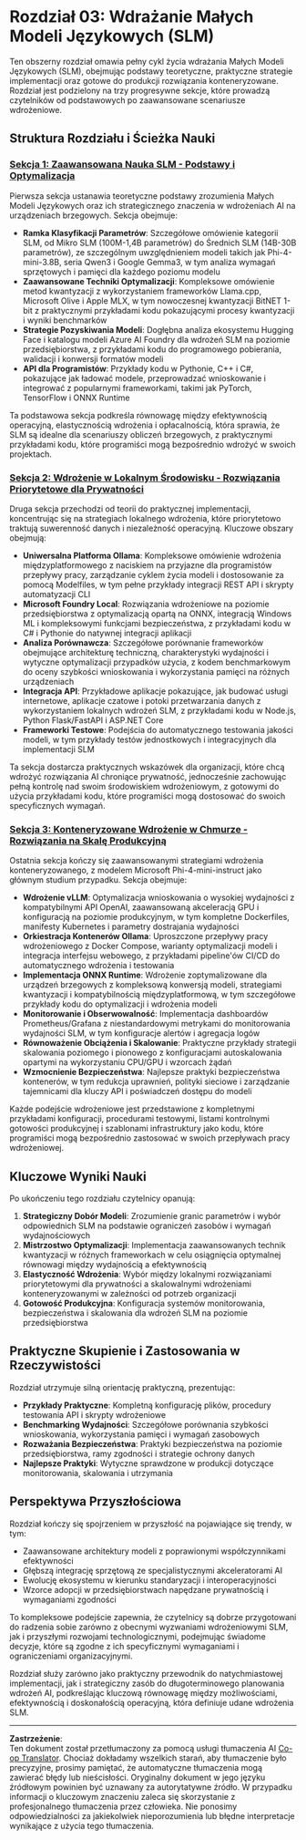 <!--
CO_OP_TRANSLATOR_METADATA:
{
  "original_hash": "6cf75ae5b01949656a3ad41425c7ffe4",
  "translation_date": "2025-09-17T15:56:00+00:00",
  "source_file": "Module03/README.md",
  "language_code": "pl"
}
-->
# Rozdział 03: Wdrażanie Małych Modeli Językowych (SLM)

Ten obszerny rozdział omawia pełny cykl życia wdrażania Małych Modeli Językowych (SLM), obejmując podstawy teoretyczne, praktyczne strategie implementacji oraz gotowe do produkcji rozwiązania konteneryzowane. Rozdział jest podzielony na trzy progresywne sekcje, które prowadzą czytelników od podstawowych po zaawansowane scenariusze wdrożeniowe.

## Struktura Rozdziału i Ścieżka Nauki

### **[Sekcja 1: Zaawansowana Nauka SLM - Podstawy i Optymalizacja](./01.SLMAdvancedLearning.md)**
Pierwsza sekcja ustanawia teoretyczne podstawy zrozumienia Małych Modeli Językowych oraz ich strategicznego znaczenia w wdrożeniach AI na urządzeniach brzegowych. Sekcja obejmuje:

- **Ramka Klasyfikacji Parametrów**: Szczegółowe omówienie kategorii SLM, od Mikro SLM (100M-1,4B parametrów) do Średnich SLM (14B-30B parametrów), ze szczególnym uwzględnieniem modeli takich jak Phi-4-mini-3.8B, seria Qwen3 i Google Gemma3, w tym analiza wymagań sprzętowych i pamięci dla każdego poziomu modelu
- **Zaawansowane Techniki Optymalizacji**: Kompleksowe omówienie metod kwantyzacji z wykorzystaniem frameworków Llama.cpp, Microsoft Olive i Apple MLX, w tym nowoczesnej kwantyzacji BitNET 1-bit z praktycznymi przykładami kodu pokazującymi procesy kwantyzacji i wyniki benchmarków
- **Strategie Pozyskiwania Modeli**: Dogłębna analiza ekosystemu Hugging Face i katalogu modeli Azure AI Foundry dla wdrożeń SLM na poziomie przedsiębiorstwa, z przykładami kodu do programowego pobierania, walidacji i konwersji formatów modeli
- **API dla Programistów**: Przykłady kodu w Pythonie, C++ i C#, pokazujące jak ładować modele, przeprowadzać wnioskowanie i integrować z popularnymi frameworkami, takimi jak PyTorch, TensorFlow i ONNX Runtime

Ta podstawowa sekcja podkreśla równowagę między efektywnością operacyjną, elastycznością wdrożenia i opłacalnością, która sprawia, że SLM są idealne dla scenariuszy obliczeń brzegowych, z praktycznymi przykładami kodu, które programiści mogą bezpośrednio wdrożyć w swoich projektach.

### **[Sekcja 2: Wdrożenie w Lokalnym Środowisku - Rozwiązania Priorytetowe dla Prywatności](./02.DeployingSLMinLocalEnv.md)**
Druga sekcja przechodzi od teorii do praktycznej implementacji, koncentrując się na strategiach lokalnego wdrożenia, które priorytetowo traktują suwerenność danych i niezależność operacyjną. Kluczowe obszary obejmują:

- **Uniwersalna Platforma Ollama**: Kompleksowe omówienie wdrożenia międzyplatformowego z naciskiem na przyjazne dla programistów przepływy pracy, zarządzanie cyklem życia modeli i dostosowanie za pomocą Modelfiles, w tym pełne przykłady integracji REST API i skrypty automatyzacji CLI
- **Microsoft Foundry Local**: Rozwiązania wdrożeniowe na poziomie przedsiębiorstwa z optymalizacją opartą na ONNX, integracją Windows ML i kompleksowymi funkcjami bezpieczeństwa, z przykładami kodu w C# i Pythonie do natywnej integracji aplikacji
- **Analiza Porównawcza**: Szczegółowe porównanie frameworków obejmujące architekturę techniczną, charakterystyki wydajności i wytyczne optymalizacji przypadków użycia, z kodem benchmarkowym do oceny szybkości wnioskowania i wykorzystania pamięci na różnych urządzeniach
- **Integracja API**: Przykładowe aplikacje pokazujące, jak budować usługi internetowe, aplikacje czatowe i potoki przetwarzania danych z wykorzystaniem lokalnych wdrożeń SLM, z przykładami kodu w Node.js, Python Flask/FastAPI i ASP.NET Core
- **Frameworki Testowe**: Podejścia do automatycznego testowania jakości modeli, w tym przykłady testów jednostkowych i integracyjnych dla implementacji SLM

Ta sekcja dostarcza praktycznych wskazówek dla organizacji, które chcą wdrożyć rozwiązania AI chroniące prywatność, jednocześnie zachowując pełną kontrolę nad swoim środowiskiem wdrożeniowym, z gotowymi do użycia przykładami kodu, które programiści mogą dostosować do swoich specyficznych wymagań.

### **[Sekcja 3: Konteneryzowane Wdrożenie w Chmurze - Rozwiązania na Skalę Produkcyjną](./03.DeployingSLMinCloud.md)**
Ostatnia sekcja kończy się zaawansowanymi strategiami wdrożenia konteneryzowanego, z modelem Microsoft Phi-4-mini-instruct jako głównym studium przypadku. Sekcja obejmuje:

- **Wdrożenie vLLM**: Optymalizacja wnioskowania o wysokiej wydajności z kompatybilnymi API OpenAI, zaawansowaną akceleracją GPU i konfiguracją na poziomie produkcyjnym, w tym kompletne Dockerfiles, manifesty Kubernetes i parametry dostrajania wydajności
- **Orkiestracja Kontenerów Ollama**: Uproszczone przepływy pracy wdrożeniowego z Docker Compose, warianty optymalizacji modeli i integracja interfejsu webowego, z przykładami pipeline'ów CI/CD do automatycznego wdrożenia i testowania
- **Implementacja ONNX Runtime**: Wdrożenie zoptymalizowane dla urządzeń brzegowych z kompleksową konwersją modeli, strategiami kwantyzacji i kompatybilnością międzyplatformową, w tym szczegółowe przykłady kodu do optymalizacji i wdrożenia modeli
- **Monitorowanie i Obserwowalność**: Implementacja dashboardów Prometheus/Grafana z niestandardowymi metrykami do monitorowania wydajności SLM, w tym konfiguracje alertów i agregacja logów
- **Równoważenie Obciążenia i Skalowanie**: Praktyczne przykłady strategii skalowania poziomego i pionowego z konfiguracjami autoskalowania opartymi na wykorzystaniu CPU/GPU i wzorcach żądań
- **Wzmocnienie Bezpieczeństwa**: Najlepsze praktyki bezpieczeństwa kontenerów, w tym redukcja uprawnień, polityki sieciowe i zarządzanie tajemnicami dla kluczy API i poświadczeń dostępu do modeli

Każde podejście wdrożeniowe jest przedstawione z kompletnymi przykładami konfiguracji, procedurami testowymi, listami kontrolnymi gotowości produkcyjnej i szablonami infrastruktury jako kodu, które programiści mogą bezpośrednio zastosować w swoich przepływach pracy wdrożeniowej.

## Kluczowe Wyniki Nauki

Po ukończeniu tego rozdziału czytelnicy opanują:

1. **Strategiczny Dobór Modeli**: Zrozumienie granic parametrów i wybór odpowiednich SLM na podstawie ograniczeń zasobów i wymagań wydajnościowych
2. **Mistrzostwo Optymalizacji**: Implementacja zaawansowanych technik kwantyzacji w różnych frameworkach w celu osiągnięcia optymalnej równowagi między wydajnością a efektywnością
3. **Elastyczność Wdrożenia**: Wybór między lokalnymi rozwiązaniami priorytetowymi dla prywatności a skalowalnymi wdrożeniami konteneryzowanymi w zależności od potrzeb organizacji
4. **Gotowość Produkcyjna**: Konfiguracja systemów monitorowania, bezpieczeństwa i skalowania dla wdrożeń SLM na poziomie przedsiębiorstwa

## Praktyczne Skupienie i Zastosowania w Rzeczywistości

Rozdział utrzymuje silną orientację praktyczną, prezentując:

- **Przykłady Praktyczne**: Kompletną konfigurację plików, procedury testowania API i skrypty wdrożeniowe
- **Benchmarking Wydajności**: Szczegółowe porównania szybkości wnioskowania, wykorzystania pamięci i wymagań zasobowych
- **Rozważania Bezpieczeństwa**: Praktyki bezpieczeństwa na poziomie przedsiębiorstwa, ramy zgodności i strategie ochrony danych
- **Najlepsze Praktyki**: Wytyczne sprawdzone w produkcji dotyczące monitorowania, skalowania i utrzymania

## Perspektywa Przyszłościowa

Rozdział kończy się spojrzeniem w przyszłość na pojawiające się trendy, w tym:

- Zaawansowane architektury modeli z poprawionymi współczynnikami efektywności
- Głębszą integrację sprzętową ze specjalistycznymi akceleratorami AI
- Ewolucję ekosystemu w kierunku standaryzacji i interoperacyjności
- Wzorce adopcji w przedsiębiorstwach napędzane prywatnością i wymaganiami zgodności

To kompleksowe podejście zapewnia, że czytelnicy są dobrze przygotowani do radzenia sobie zarówno z obecnymi wyzwaniami wdrożeniowymi SLM, jak i przyszłymi rozwojami technologicznymi, podejmując świadome decyzje, które są zgodne z ich specyficznymi wymaganiami i ograniczeniami organizacyjnymi.

Rozdział służy zarówno jako praktyczny przewodnik do natychmiastowej implementacji, jak i strategiczny zasób do długoterminowego planowania wdrożeń AI, podkreślając kluczową równowagę między możliwościami, efektywnością i doskonałością operacyjną, która definiuje udane wdrożenia SLM.

---

**Zastrzeżenie**:  
Ten dokument został przetłumaczony za pomocą usługi tłumaczenia AI [Co-op Translator](https://github.com/Azure/co-op-translator). Chociaż dokładamy wszelkich starań, aby tłumaczenie było precyzyjne, prosimy pamiętać, że automatyczne tłumaczenia mogą zawierać błędy lub nieścisłości. Oryginalny dokument w jego języku źródłowym powinien być uznawany za autorytatywne źródło. W przypadku informacji o kluczowym znaczeniu zaleca się skorzystanie z profesjonalnego tłumaczenia przez człowieka. Nie ponosimy odpowiedzialności za jakiekolwiek nieporozumienia lub błędne interpretacje wynikające z użycia tego tłumaczenia.